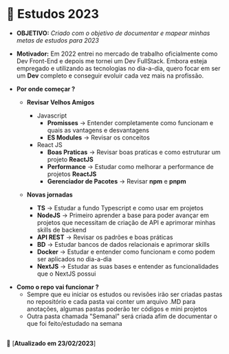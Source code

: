 ﻿
# :orange_book: Estudos 2023



- **OBJETIVO:** *Criado com o objetivo de documentar e mapear minhas metas de estudos para 2023*

- **Motivador:** Em 2022 entrei no mercado de trabalho oficialmente como Dev Front-End e depois me tornei um Dev FullStack. Embora esteja empregado e utilizando as tecnologias no dia-a-dia, quero focar em ser um **Dev** completo e conseguir evoluir cada vez mais na profissão.


- **Por onde começar ?**
    - **Revisar Velhos Amigos**
        - Javascript
            - **Promisses** -> Entender completamente como funcionam e quais as vantagens e desvantagens
            - **ES Modules** -> Revisar os conceitos
        - React JS
            - **Boas Praticas** -> Revisar boas praticas e como estruturar um projeto **ReactJS**
            - **Performance** -> Estudar como melhorar a performance de projetos **ReactJS**
            - **Gerenciador de Pacotes** -> Revisar **npm** e **pnpm**

    - **Novas jornadas**
        - **TS** -> Estudar a fundo Typescript e como usar em projetos 
        - **NodeJS** -> Primeiro aprender a base para poder avançar em projetos que necessitam de criação de API e aprimorar minhas skills de backend
        - **API REST** -> Revisar os padrões e boas práticas
        - **BD** -> Estudar bancos de dados relacionais e aprimorar skills  
        - **Docker** -> Estudar e entender como funcionam e como podem ser aplicados no dia-a-dia
        - **NextJS** -> Estudar as suas bases e entender as funcionalidades que o NextJS possui


* **Como o repo vai funcionar ?**
    - Sempre que eu iniciar os estudos ou revisões irão ser criadas pastas no repositório e cada pasta vai conter um arquivo .MD para anotações, algumas pastas poderão ter códigos e mini projetos
    - Outra pasta chamada "Semanal" será criada afim de documentar o que foi feito/estudado na semana

##

:calendar: [**Atualizado em 23/02/2023**]
